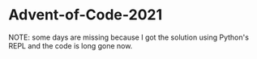 # Advent-of-Code-2021

NOTE: some days are missing because I got the solution using Python's REPL and the code is long gone now.
